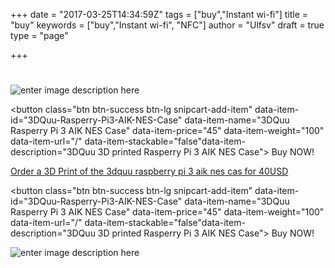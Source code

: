 +++
date = "2017-03-25T14:34:59Z"
tags = ["buy","Instant wi-fi"]
title = "buy"
keywords = ["buy","Instant wi-fi", "NFC"]
author = "Ulfsv"
draft = true
type = "page"

+++
# 
![enter image description here][1]

<button class="btn btn-success btn-lg snipcart-add-item" data-item-id="3DQuu-Rasperry-Pi3-AIK-NES-Case" data-item-name="3DQuu Rasperry Pi 3 AIK NES Case" data-item-price="45" data-item-weight="100" data-item-url="/" data-item-stackable="false"data-item-description="3DQuu 3D printed Rasperry Pi 3 AIK NES Case">
Buy NOW!
</button>

<a href="https://www.3dhubs.com/service/210815" data-3dhubs-widget="button" data-hub-id="210815" data-type="orderWidget" data-color="light" data-size="normal" data-text="Order a 3D Print of the 3dquu raspberry pi 3 aik nes cas" >Order a 3D Print of the 3dquu raspberry pi 3 aik nes cas for 40USD</a>
<script>!function(a,b,c,d){var e,g=(a.getElementsByTagName(b)[0],/^http:/.test(a.location)?"http":"https");a.getElementById(d)||(e=a.createElement(b),e.id=d,e.src=g+"://d3d4ig4df637nj.cloudfront.net/w/2.0.js",e.async=!0,a.body.appendChild(e))}(document,"script",1,"h3d-widgets-js");</script>

<button class="btn btn-success btn-lg snipcart-add-item" data-item-id="3DQuu-Rasperry-Pi3-AIK-NES-Case" data-item-name="3DQuu Rasperry Pi 3 AIK NES Case" data-item-price="45" data-item-weight="100" data-item-url="/" data-item-stackable="false"data-item-description="3DQuu 3D printed Rasperry Pi 3 AIK NES Case">
Buy NOW!
</button>

![enter image description here][2]


  [1]: https://res.cloudinary.com/dtnahfj7l/v1494589182/sjl0b6k9qftogxgp09td
  [2]: https://res.cloudinary.com/dtnahfj7l/v1494589721/yzwfur3iawfqpzypo8b3
